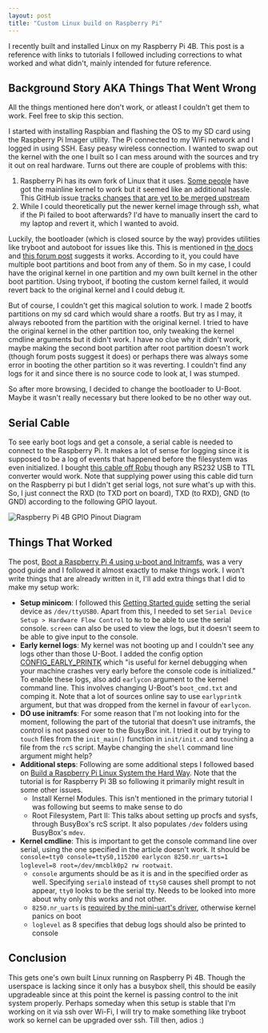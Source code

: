 ```yaml
---
layout: post
title: "Custom Linux build on Raspberry Pi"
---
```


I recently built and installed Linux on my Raspberry Pi 4B. This post is a reference with links to tutorials I followed including corrections to what worked and what didn't, mainly intended for future reference.

## Background Story AKA Things That Went Wrong

All the things mentioned here don't work, or atleast I couldn't get them to work. Feel free to skip this section.

I started with installing Raspbian and flashing the OS to my SD card using the Raspberry Pi Imager utility. The Pi connected to my WiFi network and I logged in using SSH. Easy peasy wireless connection. I wanted to swap out the kernel with the one I built so I can mess around with the sources and try it out on real hardware. Turns out there are couple of problems with this:

1. Raspberry Pi has its own fork of Linux that it uses. [Some people](https://forums.raspberrypi.com/viewtopic.php?t=357536) have got the mainline kernel to work but it seemed like an additional hassle. This GitHub issue [tracks changes that are yet to be merged upstream](https://github.com/lategoodbye/rpi-zero/issues/43)
2. While I could theoretically put the newer kernel image through ssh, what if the Pi failed to boot afterwards? I'd have to manually insert the card to my laptop and revert it, which I wanted to avoid.

Luckily, the bootloader (which is closed source by the way) provides utilities like tryboot and autoboot for issues like this. This is mentioned in [the docs](https://www.raspberrypi.com/documentation/computers/config_txt.html#the-tryboot-filter) and [this forum post](https://forums.raspberrypi.com/viewtopic.php?t=341372) suggests it works. According to it, you could have multiple boot partitions and boot from any of them. So in my case, I could have the original kernel in one partition and my own built kernel in the other boot partition. Using tryboot, if booting the custom kernel failed, it would revert back to the original kernel and I could debug it.

But of course, I couldn't get this magical solution to work. I made 2 bootfs partitions on my sd card which would share a rootfs. But try as I may, it always rebooted from the partition with the original kernel. I tried to have the original kernel in the other partition too, only tweaking the kernel cmdline arguments but it didn't work. I have no clue why it didn't work, maybe making the second boot partition after root partition doesn't work (though forum posts suggest it does) or perhaps there was always some error in booting the other partition so it was reverting. I couldn't find any logs for it and since there is no source code to look at, I was stumped.

So after more browsing, I decided to change the bootloader to U-Boot. Maybe it wasn't really necessary but there looked to be no other way out.

## Serial Cable

To see early boot logs and get a console, a serial cable is needed to connect to the Raspberry Pi. It makes a lot of sense for logging since it is supposed to be a log of events that happened before the filesystem was even initialized. I bought [this cable off Robu](https://robu.in/product/pl2303-ta-download-cable-usb-ttl-rs232-module-usb-serial/) though any RS232 USB to TTL converter would work. Note that supplying power using this cable did turn on the Raspberry pi but I didn't get serial logs, not sure what's up with this. So, I just connect the RXD (to TXD port on board), TXD (to RXD), GND (to GND) according to the following GPIO layout.

![Raspberry Pi 4B GPIO Pinout Diagram](https://www.raspberrypi.com/documentation/computers/images/GPIO-Pinout-Diagram-2.png)

## Things That Worked

The post, [Boot a Raspberry Pi 4 using u-boot and Initramfs](https://hechao.li/2021/12/20/Boot-Raspberry-Pi-4-Using-uboot-and-Initramfs/), was a very good guide and I followed it almost exactly to make things work. I won't write things that are already written in it, I'll add extra things that I did to make my setup work:

- **Setup minicom**: I followed this [Getting Started guide](https://wiki.emacinc.com/wiki/Getting_Started_With_Minicom) setting the serial device as `/dev/ttyUSB0`. Apart from this, I needed to set `Serial Device Setup > Hardware Flow Control` to `No` to be able to use the serial console. `screen` can also be used to view the logs, but it doesn't seem to be able to give input to the console.
- **Early kernel logs**: My kernel was not booting up and I couldn't see any logs other than those U-Boot. I added the config option [CONFIG_EARLY_PRINTK](https://cateee.net/lkddb/web-lkddb/EARLY_PRINTK.html) which "is useful for kernel debugging when your machine crashes very early before the console code is initialized." To enable these logs, also add `earlycon` argument to the kernel command line. This involves changing U-Boot's `boot_cmd.txt` and comping it. Note that a lot of sources online say to use `earlyprintk` argument, but that was dropped from the kernel in favour of `earlycon`.
- **DO use initramfs**: For some reason that I'm not looking into for the moment, following the part of the tutorial that doesn't use initramfs, the control is not passed over to the BusyBox init. I tried it out by trying to `touch` files from the `init_main()` function in `init/init.c` and `touch`ing a file from the `rcS` script. Maybe changing the `shell` command line argument might help?
- **Additional steps**: Following are some additional steps I followed based on [Build a Raspberry Pi Linux System the Hard Way](https://rickcarlino.com/2021/build-a-raspbery-pi-linux-system-the-hard-way.html). Note that the tutorial is for Raspberry Pi 3B so following it primarily might result in some other issues.
  - Install Kernel Modules. This isn't mentioned in the primary tutorial I was following but seems to make sense to do
  - Root Filesystem, Part II: This talks about setting up procfs and sysfs, through BusyBox's rcS script. It also populates `/dev` folders using BusyBox's `mdev`.
- **Kernel cmdline**: This is important to get the console command line over serial, using the one specified in the article doesn't work. It should be `console=tty0 console=ttyS0,115200 earlycon 8250.nr_uarts=1 loglevel=8 root=/dev/mmcblk0p2 rw rootwait`.
  - `console` arguments should be as it is and in the specified order as well. Specifying `serial0` instead of `ttyS0` causes shell prompt to not appear, `tty0` looks to be the serial tty. Needs to be looked into more about why only this works and not other.
  - `8250.nr_uarts` is [required by the mini-uart's driver](https://forums.raspberrypi.com/viewtopic.php?t=246215#p1659905), otherwise kernel panics on boot
  - `loglevel` as 8 specifies that debug logs should also be printed to console

## Conclusion

This gets one's own built Linux running on Raspberry Pi 4B. Though the userspace is lacking since it only has a busybox shell, this should be easily upgradeable since at this point the kernel is passing control to the init system properly. Perhaps someday when this setup is stable that I'm working on it via ssh over Wi-Fi, I will try to make something like tryboot work so kernel can be upgraded over ssh. Till then, adios :)
